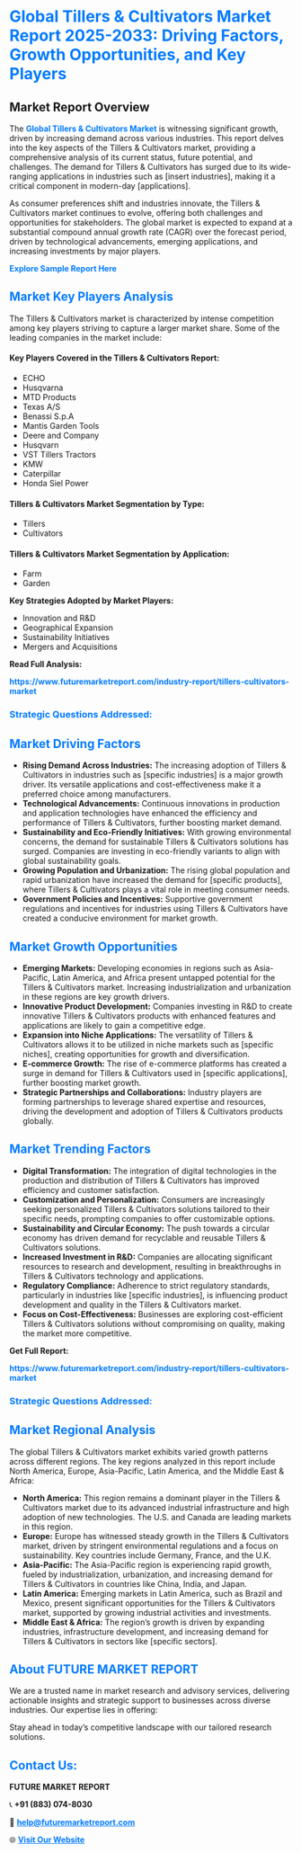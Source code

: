 <h1 style="color: #007BFF;">Global Tillers & Cultivators Market Report 2025-2033: Driving Factors, Growth Opportunities, and Key Players</h1>

<section id="overview">
<h2>Market Report Overview</h2>
<p>The <a href="https://www.futuremarketreport.com/industry-report/tillers-cultivators-market" style="color: #007BFF; text-decoration: none;"><strong>Global Tillers & Cultivators Market</strong></a> is witnessing significant growth, driven by increasing demand across various industries. This report delves into the key aspects of the Tillers & Cultivators market, providing a comprehensive analysis of its current status, future potential, and challenges. The demand for Tillers & Cultivators has surged due to its wide-ranging applications in industries such as [insert industries], making it a critical component in modern-day [applications].</p>
<p>As consumer preferences shift and industries innovate, the Tillers & Cultivators market continues to evolve, offering both challenges and opportunities for stakeholders. The global market is expected to expand at a substantial compound annual growth rate (CAGR) over the forecast period, driven by technological advancements, emerging applications, and increasing investments by major players.</p>
</section>

<section id="overview">
<p><a href="https://www.futuremarketreport.com/request-sample/reportId=60337" style="color: #007BFF; text-decoration: none;"><strong>Explore Sample Report Here</strong></a></p>
</section>

<section id="key-players">
<h2 style="color: #007BFF;">Market Key Players Analysis</h2>
<p>The Tillers & Cultivators market is characterized by intense competition among key players striving to capture a larger market share. Some of the leading companies in the market include:</p>
<h4>Key Players Covered in the Tillers & Cultivators Report:</h4>
<ul><li>ECHO</li><li>Husqvarna</li><li>MTD Products</li><li>Texas A/S</li><li>Benassi S.p.A</li><li>Mantis Garden Tools</li><li>Deere and Company</li><li>Husqvarn</li><li>VST Tillers Tractors</li><li>KMW</li><li>Caterpillar</li><li>Honda Siel Power</li></ul>
<h4>Tillers & Cultivators Market Segmentation by Type:</h4>
<ul><li>Tillers</li><li>Cultivators</li></ul>

<h4>Tillers & Cultivators Market Segmentation by Application:</h4>
<ul><li>Farm</li><li>Garden</li></ul>
<p><strong>Key Strategies Adopted by Market Players:</strong></p>
<ul>
<li>Innovation and R&D</li>
<li>Geographical Expansion</li>
<li>Sustainability Initiatives</li>
<li>Mergers and Acquisitions</li>
</ul>
</section>

<section>
<p><strong>Read Full Analysis: </strong></p><a href="https://www.futuremarketreport.com/industry-report/tillers-cultivators-market" style="color: #007BFF; text-decoration: none;"><strong>https://www.futuremarketreport.com/industry-report/tillers-cultivators-market</strong></a>
<h3 style="color: #007BFF;">Strategic Questions Addressed:</h3>
</section>

<section id="driving-factors">
<h2 style="color: #007BFF;">Market Driving Factors</h2>
<ul>
<li><strong>Rising Demand Across Industries:</strong> The increasing adoption of Tillers & Cultivators in industries such as [specific industries] is a major growth driver. Its versatile applications and cost-effectiveness make it a preferred choice among manufacturers.</li>
<li><strong>Technological Advancements:</strong> Continuous innovations in production and application technologies have enhanced the efficiency and performance of Tillers & Cultivators, further boosting market demand.</li>
<li><strong>Sustainability and Eco-Friendly Initiatives:</strong> With growing environmental concerns, the demand for sustainable Tillers & Cultivators solutions has surged. Companies are investing in eco-friendly variants to align with global sustainability goals.</li>
<li><strong>Growing Population and Urbanization:</strong> The rising global population and rapid urbanization have increased the demand for [specific products], where Tillers & Cultivators plays a vital role in meeting consumer needs.</li>
<li><strong>Government Policies and Incentives:</strong> Supportive government regulations and incentives for industries using Tillers & Cultivators have created a conducive environment for market growth.</li>
</ul>
</section>

<section id="growth-opportunities">
<h2 style="color: #007BFF;">Market Growth Opportunities</h2>
<ul>
<li><strong>Emerging Markets:</strong> Developing economies in regions such as Asia-Pacific, Latin America, and Africa present untapped potential for the Tillers & Cultivators market. Increasing industrialization and urbanization in these regions are key growth drivers.</li>
<li><strong>Innovative Product Development:</strong> Companies investing in R&D to create innovative Tillers & Cultivators products with enhanced features and applications are likely to gain a competitive edge.</li>
<li><strong>Expansion into Niche Applications:</strong> The versatility of Tillers & Cultivators allows it to be utilized in niche markets such as [specific niches], creating opportunities for growth and diversification.</li>
<li><strong>E-commerce Growth:</strong> The rise of e-commerce platforms has created a surge in demand for Tillers & Cultivators used in [specific applications], further boosting market growth.</li>
<li><strong>Strategic Partnerships and Collaborations:</strong> Industry players are forming partnerships to leverage shared expertise and resources, driving the development and adoption of Tillers & Cultivators products globally.</li>
</ul>
</section>

<section id="trending-factors">
<h2 style="color: #007BFF;">Market Trending Factors</h2>
<ul>
<li><strong>Digital Transformation:</strong> The integration of digital technologies in the production and distribution of Tillers & Cultivators has improved efficiency and customer satisfaction.</li>
<li><strong>Customization and Personalization:</strong> Consumers are increasingly seeking personalized Tillers & Cultivators solutions tailored to their specific needs, prompting companies to offer customizable options.</li>
<li><strong>Sustainability and Circular Economy:</strong> The push towards a circular economy has driven demand for recyclable and reusable Tillers & Cultivators solutions.</li>
<li><strong>Increased Investment in R&D:</strong> Companies are allocating significant resources to research and development, resulting in breakthroughs in Tillers & Cultivators technology and applications.</li>
<li><strong>Regulatory Compliance:</strong> Adherence to strict regulatory standards, particularly in industries like [specific industries], is influencing product development and quality in the Tillers & Cultivators market.</li>
<li><strong>Focus on Cost-Effectiveness:</strong> Businesses are exploring cost-efficient Tillers & Cultivators solutions without compromising on quality, making the market more competitive.</li>
</ul>
</section>

<section>
<p><strong>Get Full Report: </strong></p><a href="https://www.futuremarketreport.com/industry-report/tillers-cultivators-market" style="color: #007BFF; text-decoration: none;"><strong>https://www.futuremarketreport.com/industry-report/tillers-cultivators-market</strong></a>
<h3 style="color: #007BFF;">Strategic Questions Addressed:</h3>
</section>


<section id="regional-analysis">
<h2 style="color: #007BFF;">Market Regional Analysis</h2>
<p>The global Tillers & Cultivators market exhibits varied growth patterns across different regions. The key regions analyzed in this report include North America, Europe, Asia-Pacific, Latin America, and the Middle East & Africa:</p>
<ul>
<li><strong>North America:</strong> This region remains a dominant player in the Tillers & Cultivators market due to its advanced industrial infrastructure and high adoption of new technologies. The U.S. and Canada are leading markets in this region.</li>
<li><strong>Europe:</strong> Europe has witnessed steady growth in the Tillers & Cultivators market, driven by stringent environmental regulations and a focus on sustainability. Key countries include Germany, France, and the U.K.</li>
<li><strong>Asia-Pacific:</strong> The Asia-Pacific region is experiencing rapid growth, fueled by industrialization, urbanization, and increasing demand for Tillers & Cultivators in countries like China, India, and Japan.</li>
<li><strong>Latin America:</strong> Emerging markets in Latin America, such as Brazil and Mexico, present significant opportunities for the Tillers & Cultivators market, supported by growing industrial activities and investments.</li>
<li><strong>Middle East & Africa:</strong> The region’s growth is driven by expanding industries, infrastructure development, and increasing demand for Tillers & Cultivators in sectors like [specific sectors].</li>
</ul>
</section>

<footer>
<h2 style="color: #007BFF;">About FUTURE MARKET REPORT</h2>
<p>We are a trusted name in market research and advisory services, delivering actionable insights and strategic support to businesses across diverse industries. Our expertise lies in offering:</p>

<p>Stay ahead in today’s competitive landscape with our tailored research solutions.</p>

<h2 style="color: #007BFF;">Contact Us:</h2>
<p><strong>FUTURE MARKET REPORT</strong></p>
<p>📞 <strong>+91 (883) 074-8030</strong></p>
<p>📧 <strong><a href="mailto:help@futuremarketreport.com" style="color: #007BFF;">help@futuremarketreport.com</a></strong></p>
<p>🌐 <strong><a href="https://www.futuremarketreport.com/" style="color: #007BFF;">Visit Our Website</a></strong></p>
</footer>